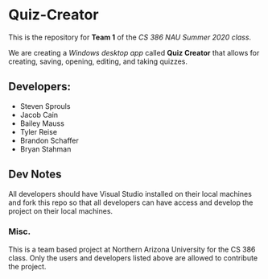 # Quiz-Creator
This is the repository for **Team 1** of the _CS 386 NAU Summer 2020 class_.

We are creating a _Windows desktop app_ called **Quiz Creator** that allows for creating, saving, opening, editing, and taking quizzes.

## Developers:
* Steven Sprouls
* Jacob Cain
* Bailey Mauss
* Tyler Reise
* Brandon Schaffer
* Bryan Stahman

## Dev Notes
All developers should have Visual Studio installed on their local machines and fork this repo so that all developers can have access
and develop the project on their local machines.

### Misc.
This is a team based project at Northern Arizona University for the CS 386 class. Only the users and developers listed above are allowed 
to contribute the project.
